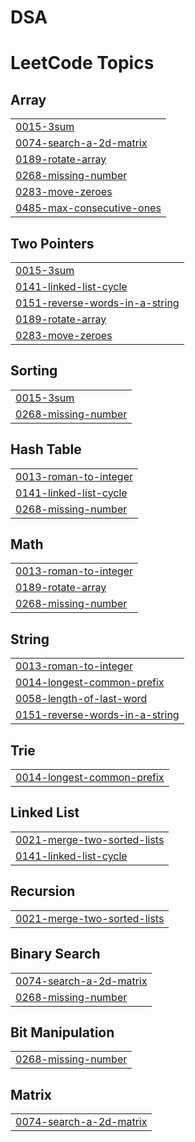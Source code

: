 # DSA
<!---LeetCode Topics Start-->
# LeetCode Topics
## Array
|  |
| ------- |
| [0015-3sum](https://github.com/rishitapd/DSA/tree/master/0015-3sum) |
| [0074-search-a-2d-matrix](https://github.com/rishitapd/DSA/tree/master/0074-search-a-2d-matrix) |
| [0189-rotate-array](https://github.com/rishitapd/DSA/tree/master/0189-rotate-array) |
| [0268-missing-number](https://github.com/rishitapd/DSA/tree/master/0268-missing-number) |
| [0283-move-zeroes](https://github.com/rishitapd/DSA/tree/master/0283-move-zeroes) |
| [0485-max-consecutive-ones](https://github.com/rishitapd/DSA/tree/master/0485-max-consecutive-ones) |
## Two Pointers
|  |
| ------- |
| [0015-3sum](https://github.com/rishitapd/DSA/tree/master/0015-3sum) |
| [0141-linked-list-cycle](https://github.com/rishitapd/DSA/tree/master/0141-linked-list-cycle) |
| [0151-reverse-words-in-a-string](https://github.com/rishitapd/DSA/tree/master/0151-reverse-words-in-a-string) |
| [0189-rotate-array](https://github.com/rishitapd/DSA/tree/master/0189-rotate-array) |
| [0283-move-zeroes](https://github.com/rishitapd/DSA/tree/master/0283-move-zeroes) |
## Sorting
|  |
| ------- |
| [0015-3sum](https://github.com/rishitapd/DSA/tree/master/0015-3sum) |
| [0268-missing-number](https://github.com/rishitapd/DSA/tree/master/0268-missing-number) |
## Hash Table
|  |
| ------- |
| [0013-roman-to-integer](https://github.com/rishitapd/DSA/tree/master/0013-roman-to-integer) |
| [0141-linked-list-cycle](https://github.com/rishitapd/DSA/tree/master/0141-linked-list-cycle) |
| [0268-missing-number](https://github.com/rishitapd/DSA/tree/master/0268-missing-number) |
## Math
|  |
| ------- |
| [0013-roman-to-integer](https://github.com/rishitapd/DSA/tree/master/0013-roman-to-integer) |
| [0189-rotate-array](https://github.com/rishitapd/DSA/tree/master/0189-rotate-array) |
| [0268-missing-number](https://github.com/rishitapd/DSA/tree/master/0268-missing-number) |
## String
|  |
| ------- |
| [0013-roman-to-integer](https://github.com/rishitapd/DSA/tree/master/0013-roman-to-integer) |
| [0014-longest-common-prefix](https://github.com/rishitapd/DSA/tree/master/0014-longest-common-prefix) |
| [0058-length-of-last-word](https://github.com/rishitapd/DSA/tree/master/0058-length-of-last-word) |
| [0151-reverse-words-in-a-string](https://github.com/rishitapd/DSA/tree/master/0151-reverse-words-in-a-string) |
## Trie
|  |
| ------- |
| [0014-longest-common-prefix](https://github.com/rishitapd/DSA/tree/master/0014-longest-common-prefix) |
## Linked List
|  |
| ------- |
| [0021-merge-two-sorted-lists](https://github.com/rishitapd/DSA/tree/master/0021-merge-two-sorted-lists) |
| [0141-linked-list-cycle](https://github.com/rishitapd/DSA/tree/master/0141-linked-list-cycle) |
## Recursion
|  |
| ------- |
| [0021-merge-two-sorted-lists](https://github.com/rishitapd/DSA/tree/master/0021-merge-two-sorted-lists) |
## Binary Search
|  |
| ------- |
| [0074-search-a-2d-matrix](https://github.com/rishitapd/DSA/tree/master/0074-search-a-2d-matrix) |
| [0268-missing-number](https://github.com/rishitapd/DSA/tree/master/0268-missing-number) |
## Bit Manipulation
|  |
| ------- |
| [0268-missing-number](https://github.com/rishitapd/DSA/tree/master/0268-missing-number) |
## Matrix
|  |
| ------- |
| [0074-search-a-2d-matrix](https://github.com/rishitapd/DSA/tree/master/0074-search-a-2d-matrix) |
<!---LeetCode Topics End-->